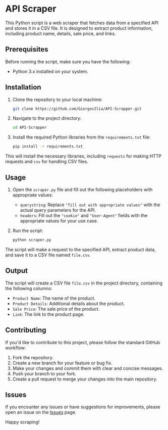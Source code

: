 # API Scraper

This Python script is a web scraper that fetches data from a specified API and stores it in a CSV file. It is designed to extract product information, including product name, details, sale price, and links.

## Prerequisites

Before running the script, make sure you have the following:

- Python 3.x installed on your system.

## Installation

1. Clone the repository to your local machine:

   ```bash
   git clone https://github.com/GiorgosIlia/API-Scrapper.git
   ```

2. Navigate to the project directory:

   ```bash
   cd API-Scrapper
   ```

3. Install the required Python libraries from the `requirements.txt` file:

   ```bash
   pip install -r requirements.txt
   ```

This will install the necessary libraries, including `requests` for making HTTP requests and `csv` for handling CSV files.

## Usage

1. Open the `scraper.py` file and fill out the following placeholders with appropriate values:

   - `querystring`: Replace `"fill out with appropriate values"` with the actual query parameters for the API.
   - `headers`: Fill out the `"cookie"` and `"User-Agent"` fields with the appropriate values for your use case.

2. Run the script:

   ```bash
   python scraper.py
   ```

The script will make a request to the specified API, extract product data, and save it to a CSV file named `file.csv`.

## Output

The script will create a CSV file `file.csv` in the project directory, containing the following columns:

- `Product Name`: The name of the product.
- `Product Details`: Additional details about the product.
- `Sale Price`: The sale price of the product.
- `Link`: The link to the product page.

## Contributing

If you'd like to contribute to this project, please follow the standard GitHub workflow:

1. Fork the repository.
2. Create a new branch for your feature or bug fix.
3. Make your changes and commit them with clear and concise messages.
4. Push your branch to your fork.
5. Create a pull request to merge your changes into the main repository.

## Issues

If you encounter any issues or have suggestions for improvements, please open an issue on the [Issues](https://github.com/GiorgosIlia/API-Scrapper/issues) page.

Happy scraping!
```